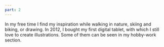 ```yaml
---
part: 2
---
```


In my free time I find my inspiration while walking in nature, skiing and biking, or drawing.
In 2012, I bought my first digital tablet, with which I still love to create illustrations.
Some of them can be seen in my hobby-work section.
